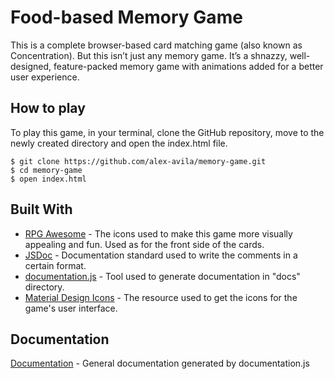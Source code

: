 # Food-based Memory Game

This is a complete browser-based card matching game (also known as Concentration). But this isn’t just any memory game. It’s a shnazzy, well-designed, feature-packed memory game with animations added for a better user experience.

## How to play

To play this game, in your terminal, clone the GitHub repository, move to the newly created directory and open the index.html file.

```
$ git clone https://github.com/alex-avila/memory-game.git
$ cd memory-game
$ open index.html
```

## Built With

* [RPG Awesome](https://github.com/nagoshiashumari/Rpg-Awesome) - The icons used to make this game more visually appealing and fun. Used as for the front side of the cards.
* [JSDoc](https://github.com/jsdoc3/jsdoc) - Documentation standard used to write the comments in a certain format.
* [documentation.js](https://github.com/jsdoc3/jsdoc) - Tool used to generate documentation in "docs" directory.
* [Material Design Icons](https://material.io/tools/icons) - The resource used to get the icons for the game's user interface.

## Documentation

[Documentation](docs/DOCS.md) - General documentation generated by documentation.js